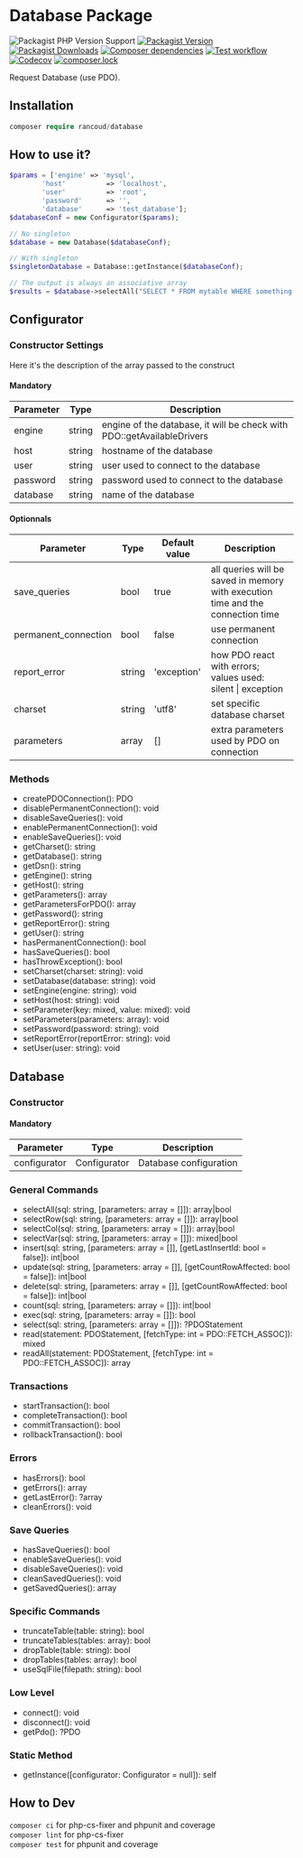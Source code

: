 # Database Package

![Packagist PHP Version Support](https://img.shields.io/packagist/php-v/rancoud/database)
[![Packagist Version](https://img.shields.io/packagist/v/rancoud/database)](https://packagist.org/packages/rancoud/database)
[![Packagist Downloads](https://img.shields.io/packagist/dt/rancoud/database)](https://packagist.org/packages/rancoud/database)
[![Composer dependencies](https://img.shields.io/badge/dependencies-0-brightgreen)](https://github.com/rancoud/Pagination/blob/master/composer.json)
[![Test workflow](https://img.shields.io/github/workflow/status/rancoud/database/test?label=test&logo=github)](https://github.com/rancoud/database/actions?workflow=test)
[![Codecov](https://img.shields.io/codecov/c/github/rancoud/database?logo=codecov)](https://codecov.io/gh/rancoud/database)
[![composer.lock](https://poser.pugx.org/rancoud/database/composerlock)](https://packagist.org/packages/rancoud/database)

Request Database (use PDO).  

## Installation
```php
composer require rancoud/database
```

## How to use it?
```php
$params = ['engine' => 'mysql',
        'host'          => 'localhost',
        'user'          => 'root',
        'password'      => '',
        'database'      => 'test_database'];
$databaseConf = new Configurator($params);

// No singleton
$database = new Database($databaseConf);

// With singleton
$singletonDatabase = Database::getInstance($databaseConf);

// The output is always an associative array
$results = $database->selectAll("SELECT * FROM mytable WHERE something > :thing", ['thing' => 5]);
```

## Configurator
### Constructor Settings
Here it's the description of the array passed to the construct  

#### Mandatory
| Parameter | Type | Description |
| --- | --- | --- |
| engine | string | engine of the database, it will be check with PDO::getAvailableDrivers |
| host | string | hostname of the database |
| user | string | user used to connect to the database |
| password | string | password used to connect to the database |
| database | string | name of the database |

#### Optionnals
| Parameter | Type | Default value | Description |
| --- | --- | --- | --- |
| save_queries | bool | true | all queries will be saved in memory with execution time and the connection time |
| permanent_connection | bool | false | use permanent connection |
| report_error | string | 'exception' | how PDO react with errors; values used: silent \| exception |
| charset | string | 'utf8' | set specific database charset |
| parameters | array | [] | extra parameters used by PDO on connection |

### Methods
* createPDOConnection(): PDO  
* disablePermanentConnection(): void  
* disableSaveQueries(): void  
* enablePermanentConnection(): void  
* enableSaveQueries(): void  
* getCharset(): string  
* getDatabase(): string  
* getDsn(): string  
* getEngine(): string  
* getHost(): string  
* getParameters(): array  
* getParametersForPDO(): array  
* getPassword(): string  
* getReportError(): string  
* getUser(): string  
* hasPermanentConnection(): bool  
* hasSaveQueries(): bool  
* hasThrowException(): bool  
* setCharset(charset: string): void  
* setDatabase(database: string): void  
* setEngine(engine: string): void  
* setHost(host: string): void  
* setParameter(key: mixed, value: mixed): void  
* setParameters(parameters: array): void  
* setPassword(password: string): void  
* setReportError(reportError: string): void  
* setUser(user: string): void  

## Database
### Constructor
#### Mandatory
| Parameter | Type | Description |
| --- | --- | --- |
| configurator | Configurator | Database configuration |

### General Commands  
* selectAll(sql: string, [parameters: array = []]): array|bool  
* selectRow(sql: string, [parameters: array = []]): array|bool  
* selectCol(sql: string, [parameters: array = []]): array|bool  
* selectVar(sql: string, [parameters: array = []]): mixed|bool  
* insert(sql: string, [parameters: array = []], [getLastInsertId: bool = false]): int|bool  
* update(sql: string, [parameters: array = []], [getCountRowAffected: bool = false]): int|bool  
* delete(sql: string, [parameters: array = []], [getCountRowAffected: bool = false]): int|bool  
* count(sql: string, [parameters: array = []]): int|bool  
* exec(sql: string, [parameters: array = []]): bool  
* select(sql: string, [parameters: array = []]): ?PDOStatement  
* read(statement: PDOStatement, [fetchType: int = PDO::FETCH_ASSOC]): mixed  
* readAll(statement: PDOStatement, [fetchType: int = PDO::FETCH_ASSOC]): array  

### Transactions
* startTransaction(): bool  
* completeTransaction(): bool  
* commitTransaction(): bool  
* rollbackTransaction(): bool  

### Errors
* hasErrors(): bool  
* getErrors(): array  
* getLastError(): ?array  
* cleanErrors(): void  

### Save Queries
* hasSaveQueries(): bool  
* enableSaveQueries(): void  
* disableSaveQueries(): void  
* cleanSavedQueries(): void  
* getSavedQueries(): array  

### Specific Commands
* truncateTable(table: string): bool  
* truncateTables(tables: array): bool  
* dropTable(table: string): bool  
* dropTables(tables: array): bool  
* useSqlFile(filepath: string): bool  

### Low Level
* connect(): void  
* disconnect(): void  
* getPdo(): ?PDO  

### Static Method
* getInstance([configurator: Configurator = null]): self  

## How to Dev
`composer ci` for php-cs-fixer and phpunit and coverage  
`composer lint` for php-cs-fixer  
`composer test` for phpunit and coverage  